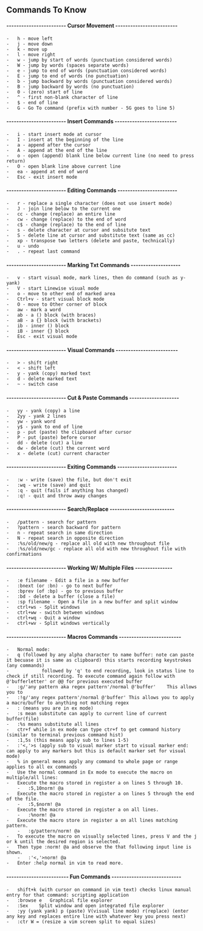 ## Commands To Know

#### ------------------------ Cursor Movement -------------------------
	-	h - move left
	-	j - move down
	-	k - move up
	-	l - move right
	-	w - jump by start of words (punctuation considered words)
	-	W - jump by words (spaces separate words)
	-	e - jump to end of words (punctuation considered words)
	-	E - jump to end of words (no punctuation)
	-	b - jump backward by words (punctuation considered words)
	-	B - jump backward by words (no punctuation)
	-	0 - (zero) start of line
	-	^ - first non-blank character of line
	-	$ - end of line
	-	G - Go To command (prefix with number - 5G goes to line 5)

#### ------------------------ Insert Commands -------------------------
	-	i - start insert mode at cursor
	-	I - insert at the beginning of the line
	-	a - append after the cursor
	-	A - append at the end of the line
	-	o - open (append) blank line below current line (no need to press return)
	-	O - open blank line above current line
	-	ea - append at end of word
	-	Esc - exit insert mode

#### ------------------------ Editing Commands ------------------------
	-	r - replace a single character (does not use insert mode)
	-	J - join line below to the current one
	-	cc - change (replace) an entire line
	-	cw - change (replace) to the end of word
	-	c$ - change (replace) to the end of line
	-	s - delete character at cursor and subsitute text
	-	S - delete line at cursor and substitute text (same as cc)
	-	xp - transpose two letters (delete and paste, technically)
	-	u - undo 
	-	. - repeat last command

#### ------------------------ Marking Txt Commands --------------------
	-	v - start visual mode, mark lines, then do command (such as y-yank)
	-	V - start Linewise visual mode
	-	o - move to other end of marked area
	-	Ctrl+v - start visual block mode
	-	O - move to Other corner of block
	-	aw - mark a word
	-	ab - a () block (with braces)
	-	aB - a {} block (with brackets)
	-	ib - inner () block
	-	iB - inner {} block
	-	Esc - exit visual mode
	
#### ------------------------ Visual Commands -------------------------
	-	> - shift right
	-	< - shift left
	-	y - yank (copy) marked text
	-	d - delete marked text
	-	~ - switch case

#### ------------------------ Cut & Paste Commands --------------------
	-	yy - yank (copy) a line
	-	2yy - yank 2 lines
	-	yw - yank word
	-	y$ - yank to end of line
	-	p - put (paste) the clipboard after cursor
	-	P - put (paste) before cursor
	-	dd - delete (cut) a line
	-	dw - delete (cut) the current word
	-	x - delete (cut) current character

#### ------------------------ Exiting Commands ------------------------
	-	:w - write (save) the file, but don't exit
	-	:wq - write (save) and quit
	-	:q - quit (fails if anything has changed)
	-	:q! - quit and throw away changes
	
#### ------------------------ Search/Replace --------------------------
	-	/pattern - search for pattern
	-	?pattern - search backward for pattern
	-	n - repeat search in same direction
	-	N - repeat search in opposite direction
	-	:%s/old/new/g - replace all old with new throughout file
	-	:%s/old/new/gc - replace all old with new throughout file with confirmations

#### ------------------------ Working W/ Multiple Files ---------------
	-	:e filename - Edit a file in a new buffer
	-	:bnext (or :bn) - go to next buffer
	-	:bprev (of :bp) - go to previous buffer
	-	:bd - delete a buffer (close a file)
	-	:sp filename - Open a file in a new buffer and split window
	-	ctrl+ws - Split windows
	-	ctrl+ww - switch between windows
	-	ctrl+wq - Quit a window
	-	ctrl+wv - Split windows vertically
#### ------------------------ Macros Commands -------------------------
	-	Normal mode: 
	-	q (followed by any alpha character to name buffer: note can paste it becuase it is same as clipboard) this starts recording keystrokes (any commands)
	-		     followed by 'q' to end recording, look in status line to check if still recording. To execute command again follow with @'bufferletter' or @@ for previous executed buffer
	-	:g/'any pattern aka regex pattern'/normal @'buffer'    This allows you to 
	-	:!g/'any regex pattern'/normal @'buffer' This allows you to apply a macro/buffer to anything not matching regex 
	-	: (means you are in ex mode)
	-	:s mean substitute can apply to current line of current buffer(file)
	-	:%s means substitute all lines
	-	ctr+f while in ex mode can type ctr+f to get command history (similar to terminal previous command hist)
	-	:1,5s (this means apply sub to lines 1-5)
	-	:'<,'>s (apply sub to visual marker start to visual marker end: can apply to any markers but this is default marker set for visual mode)
	-	% in general means apply any command to whole page or range applies to all ex commands
	-	Use the normal command in Ex mode to execute the macro on multiple/all lines:
	-	Execute the macro stored in register a on lines 5 through 10.
		-	:5,10norm! @a
	-	Execute the macro stored in register a on lines 5 through the end of the file.
		-	:5,$norm! @a
	-	Execute the macro stored in register a on all lines.
		-	:%norm! @a
	-	Execute the macro store in register a on all lines matching pattern.
		-	:g/pattern/norm! @a
	-	To execute the macro on visually selected lines, press V and the j or k until the desired region is selected.
	-	Then type :norm! @a and observe the that following input line is shown.
		-	:'<,'>norm! @a
	-	Enter :help normal in vim to read more.
	
#### ------------------------- Fun Commands ----------------------------
	-	shift+k (with cursor on command in vim text) checks linux manual entry for that command: scripting application
	-	:browse e	Graphical file explorer
	-	:Sex	Split window and open integrated file explorer
	-	:yy (yank yank) p (paste) V(visual line mode) r(replace) (enter any key and replaces entire line with whatever key you press next)
	-	:ctr W = (resize a vim screen split to equal sizes)		
